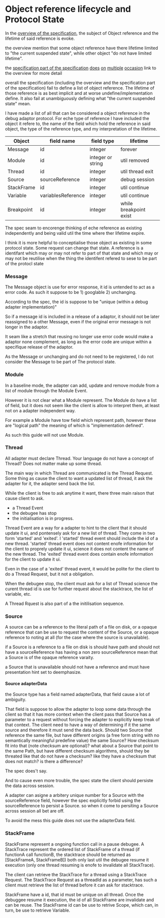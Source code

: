 # Object reference lifecycle and Protocol State

In the [overview of the specification](https://microsoft.github.io/debug-adapter-protocol/overview#Lifetime%20of%20Objects%20References),
the subject of Object reference and the lifetime of said reference is evoke.

the overview mention that some object reference have there lifetime limited to "the current suspended state",
while other object "do not have limited lifetime".

the [specification part of the specification](https://microsoft.github.io/debug-adapter-protocol/specification)
[does](https://microsoft.github.io/debug-adapter-protocol/specification#Events_Output)
[on](https://microsoft.github.io/debug-adapter-protocol/specification#Requests_DataBreakpointInfo)
[multiple](https://microsoft.github.io/debug-adapter-protocol/specification#Requests_RestartFrame)
[occasion](https://microsoft.github.io/debug-adapter-protocol/specification#Requests_Scopes)
link to the overview for more detail

overall the specification (including the overview and the specification part of the specification) fail to define a list of object reference.
The lifetime of those reference is as best implicit and at worse undefine/implementation define.
It also fail at unambiguously defining what "the current suspended state" mean.

I have made a list of all that can be considered a object reference in the debug adaptor protocol.
For eche type of reference I have included the object it refere to, the name of the field which hold the reference in said object,
the type of the reference type, and my interpretation of the lifetime.

| Object     | field name         | field type        | lifetime               |
| ---------- | ------------------ | ----------------- | ---------------------- |
| Message    | id                 | integer           | forever                |
| Module     | id                 | integer or string | util removed           |
| Thread     | id                 | integer           | util thread exit       |
| Source     | sourceReference    | integer           | debug session          |
| StackFrame | id                 | integer           | util continue          |
| Variable   | variablesReference | integer           | util continue          |
| Breakpoint | id                 | integer           | while breakpoint exist |

The spec seam to encorenge thinking of eche reference as existing independently and being valid util the time where ther lifetime expire.

I think it is more helpful to conceptialise those object as existing in some protocol state. Some request can change that state.
A reference is a identifant which may or may not refer to part of that state and which may or may not be reutilise when the thing the identifent refered to
sese to be part of the protocl state

### Message

The Message object is use for error response, it id is untended to act as a error code.
As such it suppose to be 1) googlable 2) unchanging.

According to the spec, the id is suppose to be "unique (within a debug adapter implementation)"

So if a message id is included in a release of a adaptor, it should not be later reassigned to a other Message,
even if the original error message is not longer in the adaptor.

It seam like a stretch that reusing no longer use error code would make a adaptor none complement, as
long as the error code are unique within a specifique release of the adaptor.

As the Message or unchanging and do not need to be registered, I do not consider the Message to be part of The protocol state.

### Module

In a baseline mode, the adapter can add, update and remove module from a list of module through the Module Event.

However it is not clear what a Module represent. The Module do have a list of field, but it does not seem like the client is allow to interpret them,
at least not on a adapter independent way.

For example a Module have tow field which represent path, however these are "logical path" the meaning of which is "implementation defined".

As such this guide will not use Module.

### Thread

All adapter must declare Thread. Your language do not have a concept of Thread? Does not matter make up some thread.

The main way in which Thread are communicated is the Thread Request. Some thing as cause the client to want a updated list of thread,
it ask the adapter for it, the adapter send back the list.

While the client is free to ask anytime it want, there three main raison that cause client to ask.

- a Thread Event
- the debugee has stop
- the initialisation is in progress.

Thread Event are a way for a adapter to hint to the client that it should update it ui, and pontensely ask for a new list of thread.
They come in two form 'started' and 'exited'. I 'started' thread event should include the id of a new thread. 'started' thread event does not content enofe information for
the client to proprely update it ui, science it does not content the name of the new thread. The 'exited' thread event does contain enofe information for the client to update it ui.

Even in the case of a 'exited' thread event, it would be polite for the client to do a Thread Request, but it not a obligation.

When the debugee stop, the client must ask for a list of Thread science the curent thread id is use for further request about the stacktrace, the list of variable, etc.

A Thread Rquest is also part of a the initilisation sequence.

### Source

A source can be a reference to the literal path of a file on disk, or a opaque reference that can be use to request the content of the Source,
or a opaque reference to noting at all (for the case where the source is unavailable).

if a Source is a reference to a file on disk is should have path and should not have a sourceReference has having a non zero sourceReference mean
that a Source is of the opaque reference varaity.

a Source that is unavailable should not have a reference and must have presentation hint set to deemphasize.

#### Source adapterData

the Source type has a field named adapterData, that field cause a lot of ambiguity.

That field is suppose to allow the adapter to loop some data through the client so that it has more context when the client pass that Source has a parameter to a request
without forcing the adapter to explicitly keep treak of that context. The client need to have a way of determining if it the same source and therefore it must send the data back.
Should two Source that reference the same file, but have different origins (a free form string with no semantically meaningful predefine value) the same Source? How checksum fit into that (note checksum are optional)?
what about a Source that point to the same Path, but have different checksum algorithms, should they be threated like that do not have a checksum? like they have a checksum that does not match? is there a difference?

The spec does't say.

And to cause even more trouble, the spec state the client should persiste the data across session.

A adapter can asigne a arbitery unique number for a Source with the sourceReference field, however the spec explicitly forbid using the sourceReference to persist a Source.
so when it come to persiting a Source across session all bet are off.

To avoid the mess this guide does not use the adapterData field.

### StackFrame

StackFrame represent a ongoing function call in a pause debugee. A StackTrace represent the ordered list of StackFrame of a thread (if functionA call functionB, the stacktrace should be returned as \[StackFrameA, StackFrameB])
both only last util the debugee resume it execution (only one thread resuming is enofe to invalidate all StackTrace).

The client can retrieve the StackTrace for a thread using a StackTrace Request.
The StackTrace Request as a threadId as a parameter, has such a client must retrieve the list of thread before it can ask for stacktrace.

StackFrame have a id, that id must be unique on all thread. Once the debuggee resume it execution, the id of all StackFrame are invalidate and can be reuse.
The StackFrame id can be use to retrive Scope, which can, in turn, be use to retrieve Variable.
